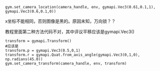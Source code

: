     gym.set_camera_location(camera_handle, env, gymapi.Vec3(0.61,0.1,1), gymapi.Vec3(0.6,0.1,0))
x坐标不能相同，否则图像是黑的。原因未知，万向锁？？

教程里面第二种方法代码不对，其中评议平移应该是gymapi.Vec3()

    transform = gymapi.Transform()
    #应该是
    transform.p = gymapi.Vec3(0.5,0,1)
    transform.r = gymapi.Quat.from_axis_angle(gymapi.Vec3(0,1,0), np.radians(45.0))
    gym.set_camera_transform(camera_handle, env, transform)